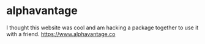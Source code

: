 # alphavantage
I thought this website was cool and am hacking a package together to use it with a friend. https://www.alphavantage.co
